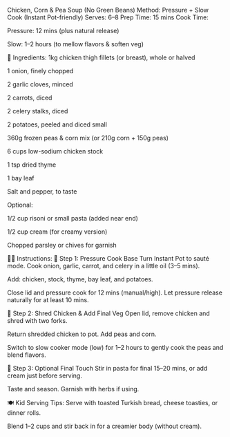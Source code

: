 Chicken, Corn & Pea Soup (No Green Beans)
Method: Pressure + Slow Cook (Instant Pot-friendly)
Serves: 6–8
Prep Time: 15 mins
Cook Time:

Pressure: 12 mins (plus natural release)

Slow: 1–2 hours (to mellow flavors & soften veg)

🛒 Ingredients:
1kg chicken thigh fillets (or breast), whole or halved

1 onion, finely chopped

2 garlic cloves, minced

2 carrots, diced

2 celery stalks, diced

2 potatoes, peeled and diced small

360g frozen peas & corn mix (or 210g corn + 150g peas)

6 cups low-sodium chicken stock

1 tsp dried thyme

1 bay leaf

Salt and pepper, to taste

Optional:

1/2 cup risoni or small pasta (added near end)

1/2 cup cream (for creamy version)

Chopped parsley or chives for garnish

🧑‍🍳 Instructions:
🔹 Step 1: Pressure Cook Base
Turn Instant Pot to sauté mode. Cook onion, garlic, carrot, and celery in a little oil (3–5 mins).

Add: chicken, stock, thyme, bay leaf, and potatoes.

Close lid and pressure cook for 12 mins (manual/high). Let pressure release naturally for at least 10 mins.

🔹 Step 2: Shred Chicken & Add Final Veg
Open lid, remove chicken and shred with two forks.

Return shredded chicken to pot. Add peas and corn.

Switch to slow cooker mode (low) for 1–2 hours to gently cook the peas and blend flavors.

🔹 Step 3: Optional Final Touch
Stir in pasta for final 15–20 mins, or add cream just before serving.

Taste and season. Garnish with herbs if using.

🍽️ Kid Serving Tips:
Serve with toasted Turkish bread, cheese toasties, or dinner rolls.

Blend 1–2 cups and stir back in for a creamier body (without cream).

